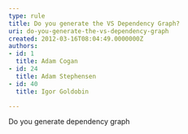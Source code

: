 ```yaml
---
type: rule
title: Do you generate the VS Dependency Graph?
uri: do-you-generate-the-vs-dependency-graph
created: 2012-03-16T08:04:49.0000000Z
authors:
- id: 1
  title: Adam Cogan
- id: 24
  title: Adam Stephensen
- id: 40
  title: Igor Goldobin

---
```




<span class='intro'> Do you generate dependency graph </span>

​<img src="/SoftwareDevelopment/RulestobetterArchitectureandCodeReview/PublishingImages/TimePRODependence.png" alt="" style="margin&#58;5px;" /><br><br>


